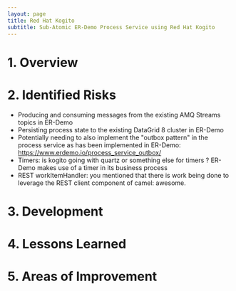 ```yaml
---
layout: page
title: Red Hat Kogito
subtitle: Sub-Atomic ER-Demo Process Service using Red Hat Kogito
---
```

# 1. Overview

# 2. Identified Risks

- Producing and consuming messages from the existing AMQ Streams topics in ER-Demo
- Persisting process state to the existing DataGrid 8 cluster in ER-Demo
- Potentially needing to also implement the "outbox pattern" in  the process service as has been implemented in ER-Demo:   https://www.erdemo.io/process_service_outbox/
- Timers:   is kogito going with quartz or something else for timers ?   ER-Demo makes use of a timer in its business process
- REST workItemHandler:  you mentioned that there is work being done to leverage the REST client component of camel:   awesome.

# 3. Development
# 4. Lessons Learned
# 5. Areas of Improvement
